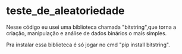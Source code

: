 # teste_de_aleatoriedade

Nesse código eu usei uma biblioteca chamada "bitstring",que torna a criação, manipulação e análise de dados binários o mais simples.

Pra instalar essa biblioteca é só jogar no cmd "pip install bitstring".
